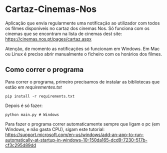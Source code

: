 # Cartaz-Cinemas-Nos
Aplicação que envia regularmente uma notificação ao utilizador com todos os filmes disponíveis no cartaz dos cinemas Nos.
Só funciona com os cinemas que se encontram na lista de cinemas dest site: https://cinemas.nos.pt/pages/cartaz.aspx

Atenção, de momento as notificações só funcionam em Windows. Em Mac ou Linux é preciso abrir manualmente o ficheiro com os horários dos filmes.

## Como correr o programa
Para correr o programa, primeiro precisamos de instalar as bibliotecas que estão em *requirementes.txt*
```
pip install -r requirements.txt
```
Depois é só fazer:
```
python main.py # Windows
```
Para fazer o programa correr automaticamente sempre que ligam o pc (em Windows, e não gasta CPU), sigam este tutorial: 
https://support.microsoft.com/en-us/windows/add-an-app-to-run-automatically-at-startup-in-windows-10-150da165-dcd9-7230-517b-cf3c295d89dd
